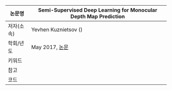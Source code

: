 |논문명|Semi-Supervised Deep Learning for Monocular Depth Map Prediction|
|-|-|
|저자(소속)| Yevhen Kuznietsov ()|
|학회/년도| May 2017, [논문](https://arxiv.org/abs/1702.02706)|
|키워드| |
|참고||
|코드||

